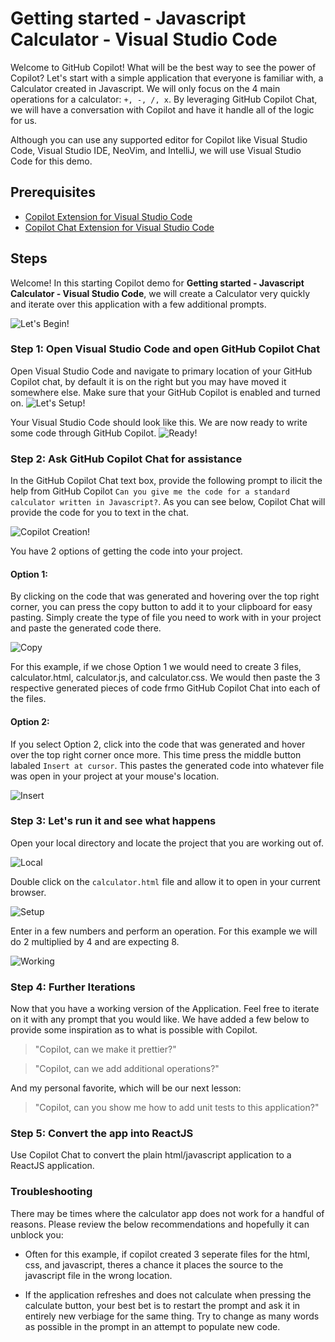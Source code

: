 # Getting started - Javascript Calculator - Visual Studio Code

Welcome to GitHub Copilot! What will be the best way to see the power of Copilot? Let's start with a simple application that everyone is familiar with, a Calculator created in Javascript. We will only
focus on the 4 main operations for a calculator: ```+, -, /, x```. By leveraging GitHub Copilot Chat, we will have a conversation with Copilot and have it handle all of the logic for us.

Although you can use any supported editor for Copilot like Visual Studio Code, Visual Studio IDE, NeoVim, and IntelliJ, we will use Visual Studio Code for this demo.

## Prerequisites

- [Copilot Extension for Visual Studio Code](https://code.visualstudio.com/download)
- [Copilot Chat Extension for Visual Studio Code](https://marketplace.visualstudio.com/items?itemName=GitHub.copilot-chat)

## Steps

Welcome! In this starting Copilot demo for **Getting started - Javascript Calculator - Visual Studio Code**, we will create a Calculator very quickly and iterate over this application with a few additional prompts.

![Let's Begin!](./images/jetpack.png)

### Step 1: Open Visual Studio Code and open GitHub Copilot Chat

Open Visual Studio Code and navigate to primary location of your GitHub Copilot chat, by default it is on the right but you may have moved it somewhere else. Make sure that your GitHub Copilot is enabled and turned on. 
![Let's Setup!](./images/Where.png)

Your Visual Studio Code should look like this. We are now ready to write some code through GitHub Copilot.
![Ready!](./images/Chat.png)

### Step 2: Ask GitHub Copilot Chat for assistance

In the GitHub Copilot Chat text box, provide the following prompt to ilicit the help from GitHub Copilot ```Can you give me the code for a standard calculator written in Javascript?```. As you can see below, Copilot Chat will provide the code for you to text in the chat. 

![Copilot Creation!](./images/create.png)

You have 2 options of getting the code into your project. 

#### Option 1:
By clicking on the code that was generated and hovering over the top right corner, you can press the copy button to add it to your clipboard for easy pasting. Simply create the type of file you need to work with in your project and paste the generated code there.  

![Copy](./images/copy.png)

For this example, if we chose Option 1 we would need to create 3 files, calculator.html, calculator.js, and calculator.css. We would then paste the 3 respective generated pieces of code frmo GitHub Copilot Chat into each of the files. 

#### Option 2:
If you select Option 2, click into the code that was generated and hover over the top right corner once more. This time press the middle button labaled ```Insert at cursor```. This pastes the generated code into whatever file was open in your project at your mouse's location.

![Insert](./images/insert.png)

### Step 3: Let's run it and see what happens

Open your local directory and locate the project that you are working out of. 

![Local](./images/local.png)

Double click on the ```calculator.html``` file and allow it to open in your current browser.

![Setup](./images/setup.png)

Enter in a few numbers and perform an operation. For this example we will do 2 multiplied by 4 and are expecting 8.

![Working](./images/working.png)

### Step 4: Further Iterations

Now that you have a working version of the Application. Feel free to iterate on it with any prompt that you would like. We have added a few below to provide some inspiration as to what is possible with Copilot.

> "Copilot, can we make it prettier?"

> "Copilot, can we add additional operations?"

And my personal favorite, which will be our next lesson:
> "Copilot, can you show me how to add unit tests to this application?"

### Step 5: Convert the app into ReactJS

Use Copilot Chat to convert the plain html/javascript application to a ReactJS application.

### Troubleshooting
There may be times where the calculator app does not work for a handful of reasons. Please review the below recommendations and hopefully it can unblock you:

- Often for this example, if copilot created 3 seperate files for the html, css, and javascript, theres a chance it places the source to the javascript file in the wrong location.

- If the application refreshes and does not calculate when pressing the calculate button, your best bet is to restart the prompt and ask it in entirely new verbiage for the same thing. Try to change as many words as possible in the prompt in an attempt to populate new code.
